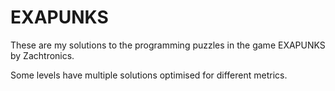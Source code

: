 # EXAPUNKS

These are my solutions to the programming puzzles in the game EXAPUNKS by Zachtronics.

Some levels have multiple solutions optimised for different metrics. 

